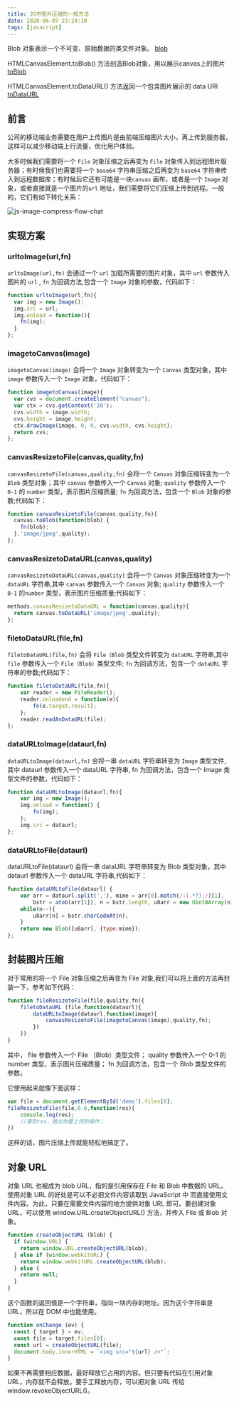 ```yaml
---
title: JS中图片压缩的一般方法
date: 2020-06-07 23:24:10
tags: [javacript]
---
```


Blob 对象表示一个不可变、原始数据的类文件对象。
[blob](https://developer.mozilla.org/zh-CN/docs/Web/API/Blob)

HTMLCanvasElement.toBlob() 方法创造Blob对象，用以展示canvas上的图片
[toBlob](https://developer.mozilla.org/zh-CN/docs/Web/API/HTMLCanvasElement/toBlob)

HTMLCanvasElement.toDataURL() 方法返回一个包含图片展示的 data URI
[toDataURL](https://developer.mozilla.org/zh-CN/docs/Web/API/HTMLCanvasElement/toDataURL)

## 前言

公司的移动端业务需要在用户上传图片是由前端压缩图片大小，再上传到服务器，这样可以减少移动端上行流量，优化用户体验。

大多时候我们需要将一个 `File` 对象压缩之后再变为 `File` 对象传入到远程图片服务器；有时候我们也需要将一个 `base64` 字符串压缩之后再变为 `base64` 字符串传入到远程数据库；有时候后它还有可能是一块`canvas` 画布，或者是一个 `Image` 对象，或者直接就是一个图片的`url` 地址，我们需要将它们压缩上传到远程。一般的，它们有如下转化关系：

![js-image-compress-flow-chat](/gb/js-image-compress/js-image-compress-flow-chat.png)

## 实现方案

### urltoImage(url,fn)

`urltoImage(url,fn)` 会通过一个 `url` 加载所需要的图片对象，其中 `url` 参数传入图片的 `url` , `fn` 为回调方法,包含一个 `Image` 对象的参数，代码如下：

```js
function urltoImage(url,fn){
  var img = new Image();
  img.src = url;
  img.onload = function(){
    fn(img);
  }
};
```

### imagetoCanvas(image)

`imagetoCanvas(image)` 会将一个 `Image` 对象转变为一个 `Canvas` 类型对象，其中 `image` 参数传入一个 `Image` 对象，代码如下：

```js
function imagetoCanvas(image){
  var cvs = document.createElement("canvas");
  var ctx = cvs.getContext('2d');
  cvs.width = image.width;
  cvs.height = image.height;
  ctx.drawImage(image, 0, 0, cvs.width, cvs.height);
  return cvs;
};
```

### canvasResizetoFile(canvas,quality,fn)

`canvasResizetoFile(canvas,quality,fn)` 会将一个 `Canvas` 对象压缩转变为一个 `Blob` 类型对象；其中 `canvas` 参数传入一个 `Canvas` 对象; `quality` 参数传入一个 `0-1` 的 `number` 类型，表示图片压缩质量; `fn` 为回调方法，包含一个 `Blob` 对象的参数;代码如下：

```js
function canvasResizetoFile(canvas,quality,fn){
  canvas.toBlob(function(blob) {
    fn(blob);
  },'image/jpeg',quality);
};
```

### canvasResizetoDataURL(canvas,quality)

`canvasResizetoDataURL(canvas,quality)` 会将一个 `Canvas` 对象压缩转变为一个 `dataURL` 字符串,其中 `canvas` 参数传入一个 `Canvas` 对象; `quality` 参数传入一个 `0-1` 的`number` 类型，表示图片压缩质量;代码如下：

```js
methods.canvasResizetoDataURL = function(canvas,quality){
  return canvas.toDataURL('image/jpeg',quality);
};
```

### filetoDataURL(file,fn)

`filetoDataURL(file,fn)` 会将 `File（Blob` 类型文件转变为 `dataURL` 字符串,其中 `file` 参数传入一个 `File（Blob）`类型文件; `fn` 为回调方法，包含一个 `dataURL` 字符串的参数;代码如下：

```js
function filetoDataURL(file,fn){
    var reader = new FileReader();
    reader.onloadend = function(e){
        fn(e.target.result);
    };
    reader.readAsDataURL(file);
};
```

### dataURLtoImage(dataurl,fn)

`dataURLtoImage(dataurl,fn)` 会将一串 `dataURL` 字符串转变为 `Image` 类型文件,其中 dataurl 参数传入一个 dataURL 字符串, fn 为回调方法，包含一个 Image 类型文件的参数，代码如下：

```js
function dataURLtoImage(dataurl,fn){
    var img = new Image();
    img.onload = function() {
        fn(img);
    };
    img.src = dataurl;
};
```

### dataURLtoFile(dataurl)

dataURLtoFile(dataurl) 会将一串 dataURL 字符串转变为 Blob 类型对象，其中 dataurl 参数传入一个 dataURL 字符串,代码如下：

```js
function dataURLtoFile(dataurl) {
    var arr = dataurl.split(','), mime = arr[0].match(/:(.*?);/)[1],
        bstr = atob(arr[1]), n = bstr.length, u8arr = new Uint8Array(n);
    while(n--){
        u8arr[n] = bstr.charCodeAt(n);
    }
    return new Blob([u8arr], {type:mime});
};
```

## 封装图片压缩

对于常用的将一个 File 对象压缩之后再变为 File 对象,我们可以将上面的方法再封装一下，参考如下代码：

```js
function fileResizetoFile(file,quality,fn){
    filetoDataURL (file,function(dataurl){
        dataURLtoImage(dataurl,function(image){
            canvasResizetoFile(imagetoCanvas(image),quality,fn);
        })
    })
}
```

其中， file 参数传入一个 File （Blob）类型文件； quality 参数传入一个 0-1 的 number 类型，表示图片压缩质量； fn 为回调方法，包含一个 Blob 类型文件的参数。

它使用起来就像下面这样：

```js
var file = document.getElementById('demo').files[0];
fileResizetoFile(file,0.6,function(res){
    console.log(res);
    //拿到res，做出你要上传的操作；
})
```

这样的话，图片压缩上传就能轻松地搞定了。

## 对象 URL

对象 URL 也被成为 blob URL，指的是引用保存在 File 和 Blob 中数据的 URL。使用对象 URL 的好处是可以不必把文件内容读取到 JavaScript 中 而直接使用文件内容。为此，只要在需要文件内容的地方提供对象 URL 即可。要创建对象 URL，可以使用 window.URL.createObjectURL() 方法，并传入 File 或 Blob 对象。

```js
function createObjectURL (blob) {
  if (window.URL) {
    return window.URL.createObjectURL(blob);
  } else if (window.webkitURL) {
    return window.webkitURL.createObjectURL(blob);
  } else {
    return null;
  }
}
```

这个函数的返回值是一个字符串，指向一块内存的地址。因为这个字符串是 URL，所以在 DOM 中也能使用。

```js
function onChange (ev) {
  const { target } = ev;
  const file = target.files[0];
  const url = createObjectURL(file);
  document.body.innerHTML = `<img src="${url} />"`;
}
```

如果不再需要相应数据，最好释放它占用的内容。但只要有代码在引用对象 URL，内存就不会释放。要手工释放内存，可以把对象 URL 传给 window.revokeObjectURL()。